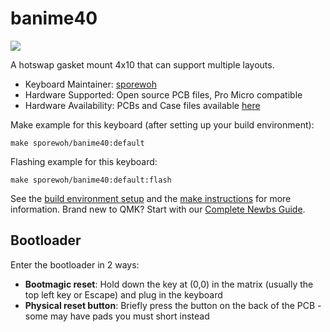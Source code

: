 # banime40 

![](https://i.imgur.com/sHQyMfEh.jpeg)

A hotswap gasket mount 4x10 that can support multiple layouts.

* Keyboard Maintainer: [sporewoh](https://github.com/ChrisChrisLoLo)
* Hardware Supported: Open source PCB files, Pro Micro compatible
* Hardware Availability: PCBs and Case files available [here](https://github.com/ChrisChrisLoLo/banime40)

Make example for this keyboard (after setting up your build environment):

    make sporewoh/banime40:default

Flashing example for this keyboard:

    make sporewoh/banime40:default:flash


See the [build environment setup](https://docs.qmk.fm/#/getting_started_build_tools) and the [make instructions](https://docs.qmk.fm/#/getting_started_make_guide) for more information. Brand new to QMK? Start with our [Complete Newbs Guide](https://docs.qmk.fm/#/newbs).

## Bootloader

Enter the bootloader in 2 ways:

* **Bootmagic reset**: Hold down the key at (0,0) in the matrix (usually the top left key or Escape) and plug in the keyboard
* **Physical reset button**: Briefly press the button on the back of the PCB - some may have pads you must short instead
